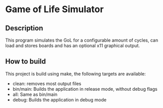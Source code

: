 # Game of Life Simulator

## Description

This program simulates the GoL for a configurable amount of cycles, can load and stores boards and has an optional x11 graphical output.

## How to build

This project is build using make, the following targets are available:

- clean: removes most output files
- bin/main: Builds the application in release mode, without debug flags
- all: Same as bin/main
- debug: Builds the application in debug mode
